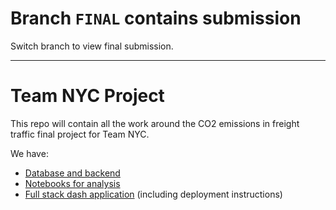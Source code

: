# Branch `FINAL` contains submission
Switch branch to view final submission.

---


# Team NYC Project

This repo will contain all the work around the CO2 emissions in freight traffic final project for Team NYC. 

We have:

* [Database and backend](https://github.gatech.edu/nzaker3/teamnyc-project/tree/master/database)
* [Notebooks for analysis](https://github.gatech.edu/nzaker3/teamnyc-project/tree/master/notebooks)
* [Full stack dash application](https://github.gatech.edu/nzaker3/teamnyc-project/tree/master/notebooks) (including deployment instructions)
